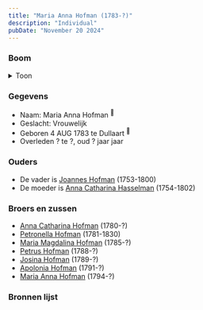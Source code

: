 ```yaml
---
title: "Maria Anna Hofman (1783-?)"
description: "Individual"
pubDate: "November 20 2024"
---
```


### Boom
<details><summary>Toon</summary>

![test](https://www.plantuml.com/plantuml/svg/XP9BJm913CVlyoaQF7WYMLnU4i9BGJJ161y7JwIxMs7SsPdDp1122D_TigoAniYjQVzjVtqCd4VhLvaIBfKwHuiPH1Yd2sjMEhaoobZm5hNZ46albZ8XYAMD5HriodA_WOooYAmxk9mdIyPlSX97LME5pi5M0C38s8JiyrB6gIRdkjqCfUxr81Gx8SxXeMZbn26ZScTGimocvYr3NG5qS1i4GJq0E1k7ayPan5MtRv9KieDk9y9eCu-CzuewFQYr6Y4y6b94_aZaqfLISzJ9FBR6kSXmWq8DTyDxgBM3WDjfJrewHqnLeWorHhX2lqGhsPgoazGFg1f3JKRZS1p-3rM79s_odCFoFJqDTj64sV1r3tRn9rYtiwOaaNgnrnwahTPbWJLXh5eJpfHSBFs6b39hHjk9SeVLQgaG9V-teynaHn4AnMUt6O-FK2pZzr52-BhcwJtKOVXomwJj4AvvREHFFBsAFlJtRp8WdV3RVW00)
</details>

### Gegevens
- Naam: Maria Anna Hofman <sup><a href="../s00062/" style="text-decoration:none" title="Doopinschrijving Maria Anna Hofman 04-08-1783">:link:</a></sup>
- Geslacht: Vrouwelijk
- Geboren 4 AUG 1783 te Dullaart <sup><a href="../s00062/" style="text-decoration:none" title="Doopinschrijving Maria Anna Hofman 04-08-1783">:link:</a></sup>
- Overleden ? te ?, oud ? jaar jaar 

### Ouders
- De vader is [Joannes Hofman](../i00040/) (1753-1800)
- De moeder is [Anna Catharina Hasselman](../i00041/) (1754-1802)

### Broers en zussen
- [Anna Catharina Hofman](../i00042/) (1780-?)
- [Petronella Hofman](../i00030/) (1781-1830)
- [Maria Magdalina Hofman](../i00044/) (1785-?)
- [Petrus Hofman](../i00045/) (1788-?)
- [Josina Hofman](../i00046/) (1789-?)
- [Apolonia Hofman](../i00047/) (1791-?)
- [Maria Anna Hofman](../i00048/) (1794-?)

### Bronnen lijst